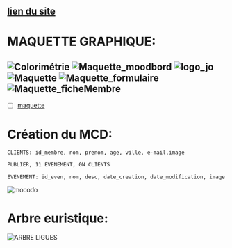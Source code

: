[lien du site](https://laetitiamichel.github.io/PHP_PROJET_BTS/)
---
# MAQUETTE GRAPHIQUE:

![Colorimétrie](https://hackmd.io/_uploads/rk3we2Npa.png)
![Maquette_moodbord](https://hackmd.io/_uploads/rkPHrhEaT.png)
![logo_jo](https://hackmd.io/_uploads/Bk8vS34TT.png)
![Maquette](https://hackmd.io/_uploads/ByGvxh4p6.png)
![Maquette_formulaire](https://hackmd.io/_uploads/SymGZ3NpT.png)
![Maquette_ficheMembre](https://hackmd.io/_uploads/r18Sen4pT.png)
---

- [ ] [maquette](https://www.figma.com/file/LxHTDDICYGSV2WcVPr34Oa/MAQUETTE-GRAPHIQUE-MAISON-LIGUES?type=whiteboard&node-id=0-1&t=E7Gmwt2ZpKqrVJUz-0)

# Création du MCD:
```
CLIENTS: id_membre, nom, prenom, age, ville, e-mail,image

PUBLIER, 11 EVENEMENT, 0N CLIENTS

EVENEMENT: id_even, nom, desc, date_creation, date_modification, image
```
![mocodo](https://hackmd.io/_uploads/rkB9UQjCa.png)

# Arbre euristique:
![ARBRE LIGUES](https://hackmd.io/_uploads/HJQbDQsCT.png)
